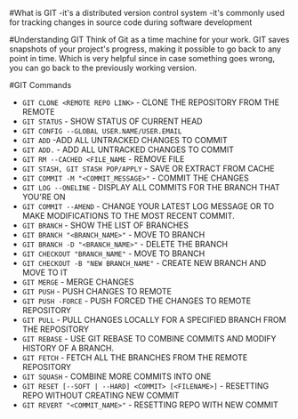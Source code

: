 #What is GIT
-it's a distributed version control system
-it's commonly used for tracking changes in source code during software development


#Understanding GIT 
Think of Git as a time machine for your work. 
GIT saves snapshots of your project's progress, making it possible to go back to any point in time.
Which is very helpful since in case something goes wrong, you can go back to the previously working version.

#GIT Commands
* `GIT CLONE <REMOTE REPO LINK>` - CLONE THE REPOSITORY FROM THE REMOTE
* `GIT STATUS` - SHOW STATUS OF CURRENT HEAD
* `GIT CONFIG --GLOBAL USER.NAME/USER.EMAIL`
* `GIT ADD` -ADD ALL UNTRACKED CHANGES TO COMMIT
* `GIT ADD.` - ADD ALL UNTRACKED CHANGES TO COMMIT
* `GIT RM --CACHED <FILE_NAME` - REMOVE FILE
* `GIT STASH, GIT STASH POP/APPLY` - SAVE OR EXTRACT FROM CACHE
* `GIT COMMIT -M "<COMMIT_MESSAGE>"` - COMMIT THE CHANGES
* `GIT LOG --ONELINE` - DISPLAY ALL COMMITS FOR THE BRANCH THAT YOU'RE ON
* `GIT COMMIT --AMEND` - CHANGE YOUR LATEST LOG MESSAGE OR TO MAKE MODIFICATIONS TO THE MOST RECENT COMMIT.
* `GIT BRANCH` - SHOW THE LIST OF BRANCHES
* `GIT BRANCH "<BRANCH_NAME>"` - MOVE TO BRANCH
* `GIT BRANCH -D "<BRANCH_NAME>"` - DELETE THE BRANCH
* `GIT CHECKOUT "BRANCH_NAME"` - MOVE TO BRANCH
* `GIT CHECKOUT -B "NEW BRANCH_NAME"` - CREATE NEW BRANCH AND MOVE TO IT
* `GIT MERGE` - MERGE CHANGES
* `GIT PUSH` - PUSH CHANGES TO REMOTE
* `GIT PUSH -FORCE` - PUSH FORCED THE CHANGES TO REMOTE REPOSITORY
* `GIT PULL` - PULL CHANGES LOCALLY FOR A SPECIFIED BRANCH FROM THE REPOSITORY
* `GIT REBASE` - USE GIT REBASE TO COMBINE COMMITS AND MODIFY HISTORY OF A BRANCH.
* `GIT FETCH` - FETCH ALL THE BRANCHES FROM THE REMOTE REPOSITORY
* `GIT SQUASH` - COMBINE MORE COMMITS INTO ONE
* `GIT RESET [--SOFT | --HARD] <COMMIT> [<FILENAME>]` - RESETTING REPO WITHOUT CREATING NEW COMMIT
* `GIT REVERT "<COMMIT_NAME>"` - RESETTING REPO WITH NEW COMMIT